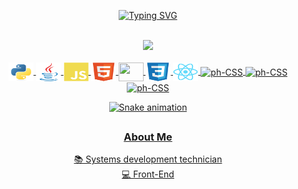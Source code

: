 <div align="center">

  [![Typing SVG](https://readme-typing-svg.herokuapp.com/?color=#98e9d0&size=35&center=true&vCenter=true&width=1000&lines=Hello,+My+name+is+Matheus+Almeida;I'm+18+years+old;I'm+from+Brazil;Be+Welcome!+:%29)](https://git.io/typing-svg)
  
</div><br>

<div style="border: none;">

<div align="center">
  <a href="https://github.com/theuslmeida">
  <img height="200em" src="https://github-readme-stats.vercel.app/api/top-langs/?username=theuslmeida&layout=compact&langs_count=7&theme=github_dark"/>
<div>
<div style="display: inline_block" align="center"><br>
  <img align="center" alt="ph-Python" height="30" width="40" src="https://raw.githubusercontent.com/devicons/devicon/master/icons/python/python-original.svg">
  <img align="center" alt="ph-Java" height="30" width="40" src="https://raw.githubusercontent.com/devicons/devicon/master/icons/java/java-original.svg">
  <img align="center" alt="ph-Js" height="30" width="40" src="https://raw.githubusercontent.com/devicons/devicon/master/icons/javascript/javascript-plain.svg">
  <img align="center" alt="ph-HTML" height="30" width="40" src="https://raw.githubusercontent.com/devicons/devicon/master/icons/html5/html5-original.svg">
   <img align="center" alt="" height="30" width="40" src="https://cdn.jsdelivr.net/gh/devicons/devicon/icons/canva/canva-original.svg" />
  <img align="center" alt="ph-CSS" height="30" width="40" src="https://raw.githubusercontent.com/devicons/devicon/master/icons/css3/css3-original.svg">
  <img align="center" alt="ph-CSS" height="30" width="40" src="https://raw.githubusercontent.com/devicons/devicon/master/icons/react/react-original.svg">
  <img align="center" alt="ph-CSS" height="30" width="40" src="https://camo.githubusercontent.com/62d363c0a14641c820fbb9810a5672937c38bb73258f6a3cf2bf86b56a74f9dc/68747470733a2f2f63646e2e6a7364656c6976722e6e65742f67682f64657669636f6e732f64657669636f6e2f69636f6e732f63616e76612f63616e76612d6f726967696e616c2e737667">
  <img align="center" alt="ph-CSS" height="30" width="40" src="https://camo.githubusercontent.com/537f66454b766b0d56da91225206ebf6d28ecff24d84668d52cf9430e02460fd/68747470733a2f2f63646e2e776f726c64766563746f726c6f676f2e636f6d2f6c6f676f732f646a616e676f2e737667">
  <img align="center" alt="ph-CSS" height="30" width="40" src="https://camo.githubusercontent.com/cdd289ae72f33665800bc6a63936d5afa0454214d520945780894151112a055f/68747470733a2f2f63646e2e6a7364656c6976722e6e65742f67682f64657669636f6e732f64657669636f6e2f69636f6e732f6669676d612f6669676d612d6f726967696e616c2e737667">
 
</div>
  
  ![Snake animation](https://github.com/UT0P1C/UT0P1C/blob/output/github-contribution-grid-snake.svg)
  
##
<div align="center">

  ### About Me
📚 Systems development technician<br>
💻 Front-End<br>
</div>
 
  ##
